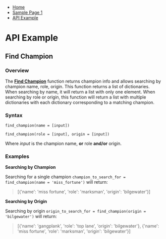 * [Home](Home.md)
* [Sample Page 1](Sample-Page-1.md)
* [API Example](API-Example.md)


# API Example
## Find Champion
### Overview
The **[Find Champion](../find_champion.py)** function returns champion info and allows searching by champion name, role, origin. This function returns a list of dictionaries. When searching by name, it will return a list with only one element. When searching by role or origin, this function will return a list with multiple dictionaries with each dictionary corresponding to a matching champion.

### Syntax

`find_champion(name = [input])`

`find_champion(role = [input], origin = [input])`

Where *input* is the champion name, **or** role **and/or** origin.

### Examples
**Searching by Champion**

Searching for a single champion `champion_to_search_for = find_champion(name = 'miss_fortune')` will return:
> [{'name': 'miss fortune', 'role': 'marksman', 'origin': 'bilgewater'}]


**Searching by Origin**

Searching by origin `origin_to_search_for = find_champion(origin = 'bilgewater')` will return:
> [{'name': 'gangplank', 'role': 'top lane', 'origin': 'bilgewater'}, {'name': 'miss fortune', 'role': 'marksman', 'origin': 'bilgewater'}]
